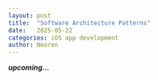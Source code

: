 ```yaml
---
layout: post
title:  "Software Architecture Patterns"
date:   2025-05-22 
categories: iOS app development
author: Neoren
---
```

**_upcoming..._**
